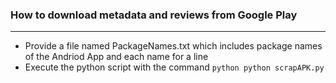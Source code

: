 ### How to download metadata and reviews from Google Play
----
* Provide a file named PackageNames.txt which includes package names of the Andriod App and each name for a line
* Execute the python script with the command ``` python
                                                python scrapAPK.py  ```
